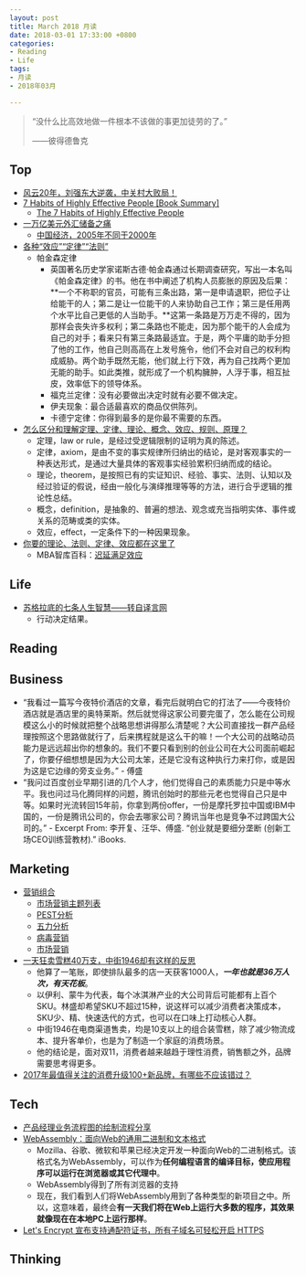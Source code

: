 ```yaml
---
layout: post
title: March 2018 月读
date: 2018-03-01 17:33:00 +0800
categories:
- Reading
- Life
tags:
- 月读
- 2018年03月

---
```


<blockquote class="blockquote-center">
<p>“没什么比高效地做一件根本不该做的事更加徒劳的了。”</p>
<p>——彼得德鲁克</p>
</blockquote>

## Top

- [风云20年，刘强东大逆袭，中关村大败局！](http://cj.sina.com.cn/article/detail/5617133798/410079)
- [7 Habits of Highly Effective People [Book Summary]](https://blog.hubspot.com/sales/habits-of-highly-effective-people-summary)
	- [The 7 Habits of Highly Effective People](https://en.wikipedia.org/wiki/The_7_Habits_of_Highly_Effective_People)
- [一万亿美元外汇储备之痛](http://www.ruanyifeng.com/blog/2006/09/a_difficult_dilemma_of_a_trillion_china_foreign_exchange_reserve.html)
	- [中国经济，2005年不同于2000年](http://www.ruanyifeng.com/blog/2005/08/20052000.html)
- [各种“效应”“定律”“法则”](https://www.douban.com/note/317998269/)
	- 帕金森定律
		- 英国著名历史学家诺斯古德·帕金森通过长期调查研究，写出一本名叫《帕金森定律》的书。他在书中阐述了机构人员膨胀的原因及后果：**一个不称职的官员，可能有三条出路，第一是申请退职，把位子让给能干的人；第二是让一位能干的人来协助自己工作；第三是任用两个水平比自己更低的人当助手。**这第一条路是万万走不得的，因为那样会丧失许多权利；第二条路也不能走，因为那个能干的人会成为自己的对手；看来只有第三条路最适宜。于是，两个平庸的助手分担了他的工作，他自己则高高在上发号施令，他们不会对自己的权利构成威胁。两个助手既然无能，他们就上行下效，再为自己找两个更加无能的助手。如此类推，就形成了一个机构臃肿，人浮于事，相互扯皮，效率低下的领导体系。
		- 福克兰定律：没有必要做出决定时就有必要不做决定。
		- 伊夫现象：最合适最喜欢的商品仅供陈列。
		- 卡德宁定律：你得到最多的是你最不需要的东西。
- [怎么区分和理解定理、定律、理论、概念、效应、规则、原理？](https://www.zhihu.com/question/20222198)
	- 定理，law or rule，是经过受逻辑限制的证明为真的陈述。
	- 定律，axiom，是由不变的事实规律所归纳出的结论，是对客观事实的一种表达形式，是通过大量具体的客观事实经验累积归纳而成的结论。
	- 理论，theorem，是按照已有的实证知识、经验、事实、法则、认知以及经过验证的假说，经由一般化与演绎推理等等的方法，进行合乎逻辑的推论性总结。
	- 概念，definition，是抽象的、普遍的想法、观念或充当指明实体、事件或关系的范畴或类的实体。
	- 效应，effect，一定条件下的一种因果现象。
- [你要的理论、法则、定律、效应都在这里了](https://www.jianshu.com/p/7f8461f6f6a0)
	- MBA智库百科：[迟延满足效应](http://wiki.mbalib.com/wiki/%E8%BF%9F%E5%BB%B6%E6%BB%A1%E8%B6%B3%E6%95%88%E5%BA%94)



## Life

- [苏格拉底的七条人生智慧——转自译言网](https://www.douban.com/note/77658670/)
	- 行动决定结果。

## Reading


## Business

- “我看过一篇写今夜特价酒店的文章，看完后就明白它的打法了——今夜特价酒店就是酒店里的奥特莱斯。然后就觉得这家公司要完蛋了，怎么能在公司规模这么小的时候就把整个战略思想讲得那么清楚呢？大公司直接找一群产品经理按照这个思路做就行了，后来携程就是这么干的嘛！一个大公司的战略动员能力是远远超出你的想象的。我们不要只看到别的创业公司在大公司面前崛起了，你要仔细想想是因为大公司太笨，还是它没有这种执行力来打你，或是因为这是它边缘的旁支业务。” - 傅盛
- “我问过百度创业早期引进的几个人才，他们觉得自己的素质能力只是中等水平。我也问过马化腾同样的问题，腾讯创始时的那些元老也觉得自己只是中等。如果时光流转回15年前，你拿到两份offer，一份是摩托罗拉中国或IBM中国的，一份是腾讯公司的，你会去哪家公司？腾讯当年也是竞争不过跨国大公司的。” - Excerpt From: 李开复、汪华、傅盛. “创业就是要细分垄断 (创新工场CEO训练营教材).” iBooks. 

## Marketing


- [营销组合](https://zh.wikipedia.org/wiki/%E8%90%A5%E9%94%80%E7%BB%84%E5%90%88)
	- [市场营销主题列表](https://zh.wikipedia.org/wiki/%E5%B8%82%E5%9C%BA%E8%90%A5%E9%94%80%E4%B8%BB%E9%A2%98%E5%88%97%E8%A1%A8)
	- [PEST分析](https://zh.wikipedia.org/wiki/PEST%E5%88%86%E6%9E%90)
	- [五力分析](https://zh.wikipedia.org/wiki/%E4%BA%94%E5%8A%9B%E5%88%86%E6%9E%90)
	- [病毒营销](https://zh.wikipedia.org/wiki/%E7%97%85%E6%AF%92%E8%90%A5%E9%94%80)
	- [市场营销](https://zh.wikipedia.org/wiki/%E5%B8%82%E5%9C%BA%E8%90%A5%E9%94%80)
- [一天狂卖雪糕40万支，中街1946却有这样的反思](https://36kr.com/p/5104346.html)
	- 他算了一笔账，即使排队最多的店一天获客1000人，***一年也就是36万人次，有天花板***。
	- 以伊利、蒙牛为代表，每个冰淇淋产业的大公司背后可能都有上百个SKU。林盛却希望SKU不超过15种，说这样可以减少消费者决策成本，SKU少、精、快速迭代的方式，也可以在口味上打动核心人群。
	- 中街1946在电商渠道售卖，均是10支以上的组合装雪糕，除了减少物流成本、提升客单价，也是为了制造一个家庭的消费场景。
	- 他的结论是，面对双11，消费者越来越趋于理性消费，销售额之外，品牌需要思考得更多。
- [2017年最值得关注的消费升级100+新品牌，有哪些不应该错过？](https://www.zhihu.com/question/264360182)

## Tech

- [产品经理业务流程图的绘制流程分享](http://www.woshipm.com/pmd/3864.html)
- [WebAssembly：面向Web的通用二进制和文本格式](http://www.infoq.com/cn/news/2015/06/webassembly-wasm)
	- Mozilla、谷歌、微软和苹果已经决定开发一种面向Web的二进制格式。该格式名为WebAssembly，可以作为**任何编程语言的编译目标，使应用程序可以运行在浏览器或其它代理中**。
	- WebAssembly得到了所有浏览器的支持
	- 现在，我们看到人们将WebAssembly用到了各种类型的新项目之中。所以，这意味着，最终会**有一天我们将在Web上运行大多数的程序，其效果就像现在在本地PC上运行那样**。
- [Let's Encrypt 宣布支持通配符证书，所有子域名可轻松开启 HTTPS](https://mp.weixin.qq.com/s?__biz=MzIwMzg1ODcwMw==&mid=2247487566&idx=1&sn=3eea2bc71b123967fca82934ee1353e7)


## Thinking

